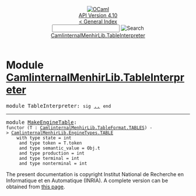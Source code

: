 <!-- ((! set title API !)) ((! set documentation !)) ((! set api !)) ((! set nobreadcrumb !)) -->
<div class="api"><header><nav class="toc brand"><a class="brand" href="https://ocaml.org/"><img src="colour-logo-gray.svg" class="svg" alt="OCaml"></a></nav><nav class="toc"><div class="toc_version"><a href="/docs" id="version-select">API Version 4.10</a></div><a href="index.html">&lt; General Index</a><div class="api_search"><input type="text" name="apisearch" id="api_search" oninput="mySearch(false);" onkeypress="this.oninput();" onclick="this.oninput();" onpaste="this.oninput();">
<img src="search_icon.svg" alt="Search" class="svg" onclick="mySearch(false)"></div>
<div id="search_results"></div><div class="toc_title"><a href="#top">CamlinternalMenhirLib.TableInterpreter</a></div><ul></ul></nav></header>

<h1>Module <a href="type_CamlinternalMenhirLib.TableInterpreter.html">CamlinternalMenhirLib.TableInterpreter</a></h1>

<pre><span id="MODULETableInterpreter"><span class="keyword">module</span> TableInterpreter</span>: <code class="code"><span class="keyword">sig</span></code> <a href="CamlinternalMenhirLib.TableInterpreter.html">..</a> <code class="code"><span class="keyword">end</span></code></pre><hr width="100%">

<pre><span id="MODULEMakeEngineTable"><span class="keyword">module</span> <a href="CamlinternalMenhirLib.TableInterpreter.MakeEngineTable.html">MakeEngineTable</a></span>: <div class="sig_block"><code class="code"><span class="keyword">functor</span>&nbsp;(</code><code class="code"><span class="constructor">T</span></code><code class="code">&nbsp;:&nbsp;</code><code class="type"><a href="CamlinternalMenhirLib.TableFormat.TABLES.html">CamlinternalMenhirLib.TableFormat.TABLES</a></code><code class="code">)&nbsp;<span class="keywordsign">-&gt;</span>&nbsp;</code><code class="type"><a href="CamlinternalMenhirLib.EngineTypes.TABLE.html">CamlinternalMenhirLib.EngineTypes.TABLE</a></code><code class="type"> 
    with type state = int
     and type token = T.token
     and type semantic_value = Obj.t
     and type production = int
     and type terminal = int
     and type nonterminal = int</code></div></pre>
<div class="copyright">The present documentation is copyright Institut National de Recherche en Informatique et en Automatique (INRIA). A complete version can be obtained from <a href="http://caml.inria.fr/pub/docs/manual-ocaml/">this page</a>.</div></div>
